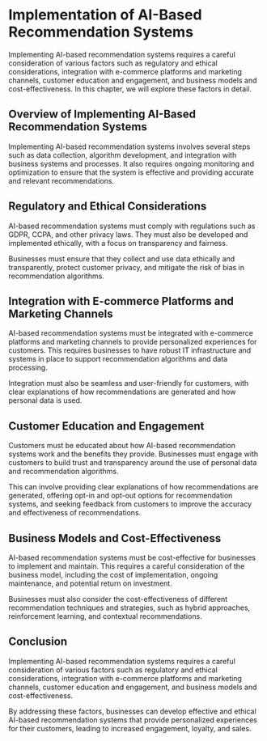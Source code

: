 Implementation of AI-Based Recommendation Systems
=================================================

Implementing AI-based recommendation systems requires a careful consideration of various factors such as regulatory and ethical considerations, integration with e-commerce platforms and marketing channels, customer education and engagement, and business models and cost-effectiveness. In this chapter, we will explore these factors in detail.

Overview of Implementing AI-Based Recommendation Systems
--------------------------------------------------------

Implementing AI-based recommendation systems involves several steps such as data collection, algorithm development, and integration with business systems and processes. It also requires ongoing monitoring and optimization to ensure that the system is effective and providing accurate and relevant recommendations.

Regulatory and Ethical Considerations
-------------------------------------

AI-based recommendation systems must comply with regulations such as GDPR, CCPA, and other privacy laws. They must also be developed and implemented ethically, with a focus on transparency and fairness.

Businesses must ensure that they collect and use data ethically and transparently, protect customer privacy, and mitigate the risk of bias in recommendation algorithms.

Integration with E-commerce Platforms and Marketing Channels
------------------------------------------------------------

AI-based recommendation systems must be integrated with e-commerce platforms and marketing channels to provide personalized experiences for customers. This requires businesses to have robust IT infrastructure and systems in place to support recommendation algorithms and data processing.

Integration must also be seamless and user-friendly for customers, with clear explanations of how recommendations are generated and how personal data is used.

Customer Education and Engagement
---------------------------------

Customers must be educated about how AI-based recommendation systems work and the benefits they provide. Businesses must engage with customers to build trust and transparency around the use of personal data and recommendation algorithms.

This can involve providing clear explanations of how recommendations are generated, offering opt-in and opt-out options for recommendation systems, and seeking feedback from customers to improve the accuracy and effectiveness of recommendations.

Business Models and Cost-Effectiveness
--------------------------------------

AI-based recommendation systems must be cost-effective for businesses to implement and maintain. This requires a careful consideration of the business model, including the cost of implementation, ongoing maintenance, and potential return on investment.

Businesses must also consider the cost-effectiveness of different recommendation techniques and strategies, such as hybrid approaches, reinforcement learning, and contextual recommendations.

Conclusion
----------

Implementing AI-based recommendation systems requires a careful consideration of various factors such as regulatory and ethical considerations, integration with e-commerce platforms and marketing channels, customer education and engagement, and business models and cost-effectiveness.

By addressing these factors, businesses can develop effective and ethical AI-based recommendation systems that provide personalized experiences for their customers, leading to increased engagement, loyalty, and sales.
